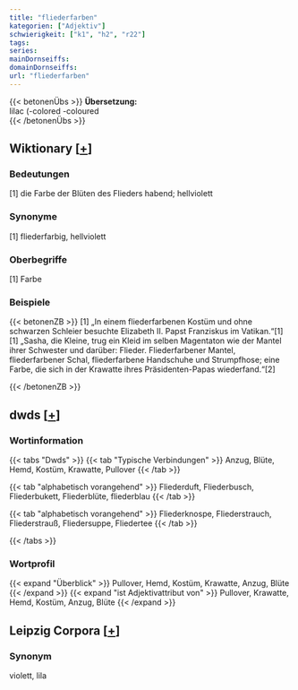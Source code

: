 ```yaml
---
title: "fliederfarben"
kategorien: ["Adjektiv"]
schwierigkeit: ["k1", "h2", "r22"]
tags:
series:
mainDornseiffs:
domainDornseiffs:
url: "fliederfarben"
---
```


{{< betonenÜbs >}}
**Übersetzung:**  
lilac (-colored -coloured  
{{< /betonenÜbs >}}

## Wiktionary [[+](https://de.wiktionary.org/wiki/fliederfarben)]

### Bedeutungen
[1] die Farbe der Blüten des Flieders habend; hellviolett  

### Synonyme
[1] fliederfarbig, hellviolett  

### Oberbegriffe
[1] Farbe  

### Beispiele
{{< betonenZB >}}
[1] „In einem fliederfarbenen Kostüm und ohne schwarzen Schleier besuchte Elizabeth II. Papst Franziskus im Vatikan.“[1]  
[1] „Sasha, die Kleine, trug ein Kleid im selben Magentaton wie der Mantel ihrer Schwester und darüber: Flieder. Fliederfarbener Mantel, fliederfarbener Schal, fliederfarbene Handschuhe und Strumpfhose; eine Farbe, die sich in der Krawatte ihres Präsidenten-Papas wiederfand.“[2]  

{{< /betonenZB >}}


## dwds [[+](https://www.dwds.de/wb/fliederfarben)]

### Wortinformation
{{< tabs "Dwds" >}}
{{< tab "Typische Verbindungen" >}}
Anzug, Blüte, Hemd, Kostüm, Krawatte, Pullover
{{< /tab >}}

{{< tab "alphabetisch vorangehend" >}}
Fliederduft, Fliederbusch, Fliederbukett, Fliederblüte, fliederblau
{{< /tab >}}

{{< tab "alphabetisch vorangehend" >}}
Fliederknospe, Fliederstrauch, Fliederstrauß, Fliedersuppe, Fliedertee
{{< /tab >}}

{{< /tabs >}}

### Wortprofil
{{< expand "Überblick" >}} Pullover, Hemd, Kostüm, Krawatte, Anzug, Blüte {{< /expand >}}
{{< expand "ist Adjektivattribut von" >}} Pullover, Krawatte, Hemd, Kostüm, Anzug, Blüte {{< /expand >}}

## Leipzig Corpora [[+](https://corpora.uni-leipzig.de/en/res?word=fliederfarben&corpusId=deu_newscrawl-public_2018)]


### Synonym
violett, lila

